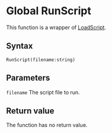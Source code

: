# Global RunScript
This function is a wrapper of [LoadScript](loadscript.md).

## Syntax
```
RunScript(filename:string)
```

## Parameters
```filename``` The script file to run.

## Return value
The function has no return value.
